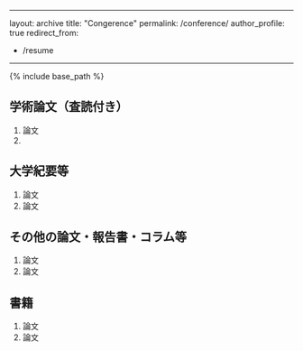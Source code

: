
---
layout: archive
title: "Congerence"
permalink: /conference/
author_profile: true
redirect_from:
  - /resume
---

{% include base_path %}


## 学術論文（査読付き）
1. 論文
2. 
  

## 大学紀要等
1. 論文
2. 論文
  

## その他の論文・報告書・コラム等
1. 論文
2. 論文

## 書籍
1. 論文
2. 論文

